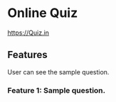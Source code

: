 # Online Quiz


https://Quiz.in


## Features


User can see the sample question.


### Feature 1: Sample question.

